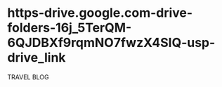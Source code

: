 # https-drive.google.com-drive-folders-16j_5TerQM-6QJDBXf9rqmNO7fwzX4SIQ-usp-drive_link
TRAVEL BLOG
